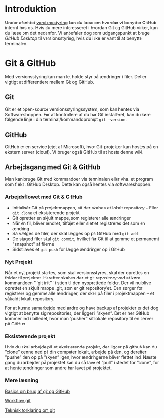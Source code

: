 # Introduktion
Under afsnittet [versionsstyring](https://dataogdigitalisering.github.io/dokumentation/internt_versionsstyring) kan du læse om hvordan vi benytter GitHub internt hos os. Hvis du mere interesseret i hvordan Git og GitHub virker, kan du læse om det nedenfor. Vi anbefaler dog som udgangspunkt at bruge *GitHub Desktop* til versionsstyring, hvis du ikke er vant til at benytte terminalen.

# Git & GitHub 
Med versionsstyring kan man let holde styr på ændringer i filer. Det er vigtigt at differentiere mellem Git og GitHub.

## Git
Git er et open-source versionsstyringssystem, som kan hentes via Softwareshoppen. For at kontrollere at du har Git installeret, kan du køre følgende linje i din terminal/kommandoprompt ```git –version```. 

## GitHub
GitHub er en service (ejet af Microsoft), hvor Git-projekter kan hostes på en ekstern server (cloud). Vi bruger også GitHub til at hoste denne wiki.

## Arbejdsgang med Git & GitHub
Man kan bruge Git med kommandoer via terminalen eller vha. et program som f.eks. GitHub Desktop. Dette kan også hentes via softwareshoppen.

### Arbejdsflowet med Git & GitHub

* Initialisér Git på projektmappen, så der skabes et lokalt repository - Eller ```git clone``` et eksisterende projekt
* Git opretter en skjult mappe, som registerer alle ændringer
* Når en fil, bliver ændret, tilføjet eller slettet registreres det som en ændring
* Så vælges de filer, der skal lægges op på GitHub med `git add`
* De staged filer skal ```git commit```, hvilket får Git til at gemme et permanemt "snapshot" af filerne
* Sidst laves et ```git push``` for lægge ændringer op i GitHub 

### Nyt Projekt
Når et nyt projekt startes, som skal versionsstyres, skal der oprettes en folder til projektet. Herefter skabes der et git repository ved at køre kommandoen '''git init''' i stien til den nyoprettede folder. Der vil nu blive oprettet en skjult mappe .git, som er git repository’et. Den sørger for registrere og gemme alle ændringer, der sker på filer i projektmappen – et såkaldt lokalt repository.

For at kunne samarbejde med andre og have backup af projekter er det dog vigtigt at benytte sig repositories, der ligger i ”skyen”. Det er her GitHub kommer ind i billedet, hvor man ”pusher” sit lokale repository til en server på GitHub.

### Eksisterende projekt
Hvis du skal arbejde på et eksisterende projekt, der ligger på github kan du ”clone” denne ned på din computer lokalt, arbejde på den, og derefter ”pushe” den op på ”skyen” igen, hvor ændringerne bliver flettet ind. 
Næste gang du arbejder på projektet kan du så lave et ”pull” i stedet for ”clone”, for at hente ændringer som andre har lavet på projektet. 

### Mere læsning

[Basics om brug af git og GitHub](https://www.freecodecamp.org/news/learn-the-basics-of-git-in-under-10-minutes-da548267cc91/)

[Workflow git](https://towardsdatascience.com/learn-enough-git-to-be-useful-281561eef959)

[Teknisk forklaring om git](https://how-to.dev/how-git-stores-data)


